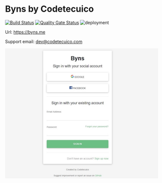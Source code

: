 # Byns by Codetecuico

[![Build Status](https://byns.visualstudio.com/Byns/_apis/build/status/Byns%20Build?branchName=master)](https://byns.visualstudio.com/Byns/_build/latest?definitionId=2?branchName=master)
[![Quality Gate Status](https://sonarcloud.io/api/project_badges/measure?project=Byns&metric=alert_status)](https://sonarcloud.io/dashboard?id=Byns)
![deployment](https://byns.vsrm.visualstudio.com/_apis/public/Release/badge/2cff09a0-f44b-4640-90b7-2d6c2d4a99ee/1/1)

Url: https://byns.me

Support email: dev@codetecuico.com

<img src="https://github.com/Codetecuico/byns/blob/master/login.jpg" alt="login" width="500" height="425">
